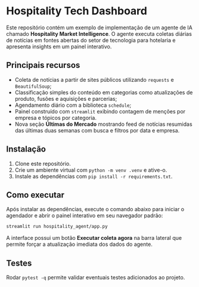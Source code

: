 # Hospitality Tech Dashboard

Este repositório contém um exemplo de implementação de um agente de IA
chamado **Hospitality Market Intelligence**. O agente executa coletas
diárias de notícias em fontes abertas do setor de tecnologia para
hotelaria e apresenta insights em um painel interativo.

## Principais recursos

- Coleta de notícias a partir de sites públicos utilizando `requests` e
  `BeautifulSoup`;
- Classificação simples do conteúdo em categorias como atualizações de
  produto, fusões e aquisições e parcerias;
- Agendamento diário com a biblioteca `schedule`;
- Painel construído com `streamlit` exibindo contagem de menções por
  empresa e tópicos por categoria.
- Nova seção **Últimas do Mercado** mostrando feed de notícias resumidas
  das últimas duas semanas com busca e filtros por data e empresa.

## Instalação

1. Clone este repositório.
2. Crie um ambiente virtual com `python -m venv .venv` e ative-o.
3. Instale as dependências com `pip install -r requirements.txt`.

## Como executar

Após instalar as dependências, execute o comando abaixo para iniciar o
agendador e abrir o painel interativo em seu navegador padrão:

```bash
streamlit run hospitality_agent/app.py
```

A interface possui um botão **Executar coleta agora** na barra lateral que
permite forçar a atualização imediata dos dados do agente.

## Testes

Rodar `pytest -q` permite validar eventuais testes adicionados ao
projeto.
